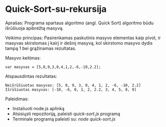# Quick-Sort-su-rekursija

Aprašas:
Programa spartaus algoritmo (angl. Quick Sort) algoritmo būdu išrūšiuoja apibrėžtą masyvą.

Veikimo principas:
Pasirenkamas paskutinis masyvo elementas kaip pivot, ir masyvas skirstomas į kairį ir dešinį masyvą, kol skirstomo masyvo dydis tampą 1 bei grąžinamas rezultatas.

Masyvo keitimas:
```
var masyvas = [5,8,9,3,0,4,1,2,-6,-10,2.2];
```

Atspausdintas rezultatas:
```
Neišrūšiuotas masyvas: [5, 8, 9, 3, 0, 4, 1, 2, -6, -10, 2.2]
Išrūšiuotas masyvas: [-10, -6, 0, 1, 2, 2.2, 3, 4, 5, 8, 9]
```

Paleidimas:
- Instaliuoti node.js aplinką 
- Atsisiųsti repozitoriją, paleisti _quick-sort.js_ programą
- Terminale programą paleisti su: _node quick-sort.js_
